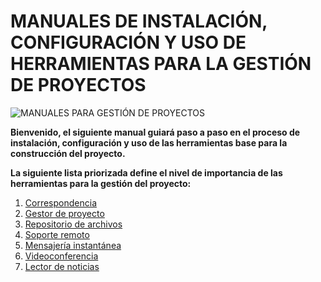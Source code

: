 # **MANUALES DE INSTALACIÓN, CONFIGURACIÓN Y USO DE HERRAMIENTAS PARA LA GESTIÓN DE PROYECTOS**

![MANUALES PARA GESTIÓN DE PROYECTOS](https://cdn.pixabay.com/photo/2014/12/28/10/53/social-media-581783_640.jpg)

**Bienvenido, el siguiente manual guiará paso a paso en el proceso de instalación, configuración y uso de las herramientas base para la construcción del proyecto.**

**La siguiente lista priorizada define el nivel de importancia de las herramientas para la gestión del proyecto:**

1. [Correspondencia](../manuales/correo.md)
2. [Gestor de proyecto](../manuales/git.md)
3. [Repositorio de archivos](../manuales/gestores_de_sincronizacion.md)
4. [Soporte remoto](../manuales/soporte.md)
5. [Mensajería instantánea](../manuales/chat.md)
6. [Videoconferencia](../manuales/videoconferencia.md)
7. [Lector de noticias](../manuales/rss.md)

